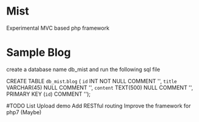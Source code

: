 # Mist
Experimental MVC based php framework

# Sample Blog

create a database name db_mist and run the following sql file

CREATE TABLE `db_mist`.`blog` (
  `id` INT NOT NULL COMMENT '',
  `title` VARCHAR(45) NULL COMMENT '',
  `content` TEXT(500) NULL COMMENT '',
  PRIMARY KEY (`id`)  COMMENT '');

#TODO List
Upload demo
Add RESTful routing
Improve the framework for php7 (Maybe)


